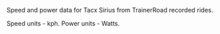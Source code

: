 Speed and power data for Tacx Sirius from TrainerRoad recorded rides.

Speed units - kph.
Power units - Watts.
